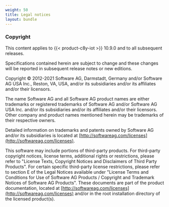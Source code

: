 ```yaml
---
weight: 50
title: Legal notices
layout: bundle
---
```


### Copyright

This content applies to {{< product-c8y-iot >}} 10.9.0 and to all subsequent releases.

Specifications contained herein are subject to change and these changes will be reported in subsequent release notes or new editions.

Copyright © 2012-2021 Software AG, Darmstadt, Germany and/or Software AG USA Inc., Reston, VA, USA, and/or its subsidiaries and/or its affiliates and/or their licensors.

The name Software AG and all Software AG product names are either trademarks or registered trademarks of Software AG and/or Software AG USA Inc. and/or its subsidiaries and/or its affiliates and/or their licensors. Other company and product names mentioned herein may be trademarks of their respective owners.

Detailed information on trademarks and patents owned by Software AG and/or its subsidiaries is located at [http://softwareag.com/licenses](http://softwareag.com/licenses).

This software may include portions of third-party products. For third-party copyright notices, license terms, additional rights or restrictions, please refer to "License Texts, Copyright Notices and Disclaimers of Third Party Products". For certain specific third-party license restrictions, please refer to section E of the Legal Notices available under "License Terms and Conditions for Use of Software AG Products / Copyright and Trademark Notices of Software AG Products". These documents are part of the product documentation, located at [http://softwareag.com/licenses](http://softwareag.com/licenses) and/or in the root installation directory of the licensed product(s).
